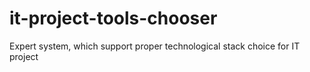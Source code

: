 # it-project-tools-chooser
Expert system, which support proper technological stack choice for IT project
